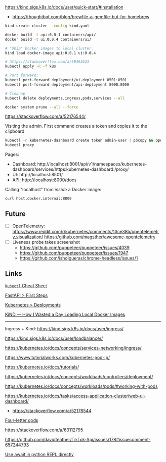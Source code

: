https://kind.sigs.k8s.io/docs/user/quick-start/#installation

- https://thoughtbot.com/blog/brewfile-a-gemfile-but-for-homebrew

```bash
kind create cluster --config kind.yaml

docker build -t api:0.0.1 containers/api/
docker build -t ui:0.0.4 containers/ui/

# "Ship" Docker images to local cluster.
kind load docker-image api:0.0.1 ui:0.0.4

# https://stackoverflow.com/a/59493623
kubectl apply -R -f k8s

# Port forward:
kubectl port-forward deployment/ui-deployment 8501:8501
kubectl port-forward deployment/api-deployment 8000:8000

# Cleanup
kubectl delete deployments,ingress,pods,services --all

docker system prune --all --force
```

https://stackoverflow.com/a/52176544/

Visiting the admin. First command creates a token and copies it to the clipboard.

```bash
kubectl -n kubernetes-dashboard create token admin-user | pbcopy && open 'http://localhost:8001/api/v1/namespaces/kubernetes-dashboard/services/https:kubernetes-dashboard:/proxy/'
kubectl proxy
```

Pages:

- Dashboard: http://localhost:8001/api/v1/namespaces/kubernetes-dashboard/services/https:kubernetes-dashboard:/proxy/
- UI: http://localhost:8501/
- API: http://localhost:8000/docs

Calling "localhost" from _inside_ a Docker image:

```bash
curl host.docker.internal:8000
```

## Future

- [ ] OpenTelemetry: https://www.reddit.com/r/kubernetes/comments/13ce38b/opentelemetry_visualization/
      https://github.com/magsther/awesome-opentelemetry
- [ ] Liveness probe takes screenshot
    - https://github.com/puppeteer/puppeteer/issues/4039
    - https://github.com/puppeteer/puppeteer/issues/1947
    - https://github.com/isholgueras/chrome-headless/issues/1

## Links

[`kubectl` Cheat Sheet](https://kubernetes.io/docs/reference/kubectl/cheatsheet/)

[FastAPI &gt; First Steps](https://fastapi.tiangolo.com/tutorial/first-steps/)

[Kubernetes &gt; Deployments](https://kubernetes.io/docs/concepts/workloads/controllers/deployment/)

[KiND &mdash; How I Wasted a Day Loading Local Docker Images](https://iximiuz.com/en/posts/kubernetes-kind-load-docker-image/)

----

Ingress + Kind: https://kind.sigs.k8s.io/docs/user/ingress/

https://kind.sigs.k8s.io/docs/user/loadbalancer/

https://kubernetes.io/docs/concepts/services-networking/ingress/

https://www.tutorialworks.com/kubernetes-pod-ip/

https://kubernetes.io/docs/tutorials/

https://kubernetes.io/docs/concepts/workloads/controllers/deployment/

https://kubernetes.io/docs/concepts/workloads/pods/#working-with-pods

https://kubernetes.io/docs/tasks/access-application-cluster/web-ui-dashboard/

- https://stackoverflow.com/a/52176544

[Four-letter gods](https://anch.info/eng/fortuities/names/855/)

https://stackoverflow.com/a/63112795

https://github.com/davidteather/TikTok-Api/issues/178#issuecomment-657244793

[Use await in python REPL directly](https://stackoverflow.com/a/68218635)
